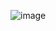 ![image](https://github.com/abraladaXd/situacao-do-aluno/assets/146301089/a16262a1-ecc9-43c6-a94b-6fdf23b4fbd8)

